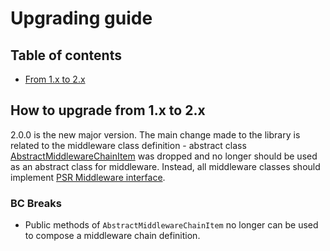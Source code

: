 # Upgrading guide
## Table of contents
* [From 1.x to 2.x](#how-to-upgrade-from-1x-to-2x)
## How to upgrade from 1.x to 2.x
2.0.0 is the new major version. The main change made to the library is related to the middleware class definition - 
abstract class [AbstractMiddlewareChainItem](https://github.com/mbadal/psr15/blob/master/src/Psr15/Middleware/AbstractMiddlewareChainItem.php) was dropped
and no longer should be used as an abstract class for middleware. Instead, all middleware classes should implement [PSR Middleware interface](https://github.com/php-fig/http-server-middleware/blob/master/src/MiddlewareInterface.php).
### BC Breaks
* Public methods of `AbstractMiddlewareChainItem` no longer can be used to compose a middleware chain definition.
